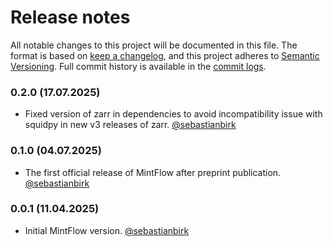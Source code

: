 # Release notes

All notable changes to this project will be documented in this file. The format
is based on [keep a changelog], and this project adheres to
[Semantic Versioning]. Full commit history is available in the [commit logs].

### 0.2.0 (17.07.2025)

-  Fixed version of zarr in dependencies to avoid incompatibility issue with squidpy in new v3 releases of zarr.
[@sebastianbirk]

### 0.1.0 (04.07.2025)

-  The first official release of MintFlow after preprint publication.
[@sebastianbirk]

### 0.0.1 (11.04.2025)

-   Initial MintFlow version.
[@sebastianbirk]

[keep a changelog]: https://keepachangelog.com/en/1.0.0/
[Semantic Versioning]: https://semver.org/spec/v2.0.0.html
[commit logs]: https://github.com/Lotfollahi-lab/mintflow/commits
[@sebastianbirk]: https://github.com/sebastianbirk
